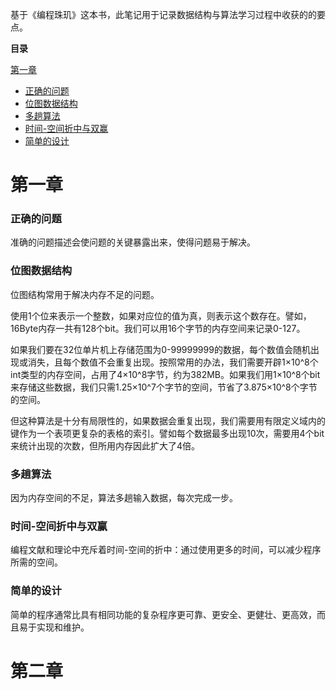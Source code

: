 基于《编程珠玑》这本书，此笔记用于记录数据结构与算法学习过程中收获的的要点。

**目录**

<a href="#capture1">第一章</a><br>
- <a href="#The right question">正确的问题</a>
- <a href="#Bitmap data structure">位图数据结构</a>
- <a href="#Multi pass algorithm">多趟算法</a>
- <a href="#Time-Space compromise and win-win">时间-空间折中与双赢</a>
- <a href="#Simple design">简单的设计</a>

<h1 id="capture1">第一章</h1>

<h3 id="The right question">正确的问题</h3>

准确的问题描述会使问题的关键暴露出来，使得问题易于解决。

<h3 id="Bitmap data structure">位图数据结构</h3>

位图结构常用于解决内存不足的问题。

使用1个位来表示一个整数，如果对应位的值为真，则表示这个数存在。譬如，16Byte内存一共有128个bit。我们可以用16个字节的内存空间来记录0-127。

如果我们要在32位单片机上存储范围为0-99999999的数据，每个数值会随机出现或消失，且每个数值不会重复出现。按照常用的办法，我们需要开辟1×10^8个int类型的内存空间，占用了4×10^8字节，约为382MB。如果我们用1×10^8个bit来存储这些数据，我们只需1.25×10^7个字节的空间，节省了3.875×10^8个字节的空间。

但这种算法是十分有局限性的，如果数据会重复出现，我们需要用有限定义域内的键作为一个表项更复杂的表格的索引。譬如每个数据最多出现10次，需要用4个bit来统计出现的次数，但所用内存因此扩大了4倍。

<h3 id="Multi pass algorithm">多趟算法</h3>

因为内存空间的不足，算法多趟输入数据，每次完成一步。

<h3 id="Time-Space compromise and win-win">时间-空间折中与双赢</h3>

编程文献和理论中充斥着时间-空间的折中：通过使用更多的时间，可以减少程序所需的空间。

<h3 id="Simple design">简单的设计</h3>

简单的程序通常比具有相同功能的复杂程序更可靠、更安全、更健壮、更高效，而且易于实现和维护。


<h1 id="capture2">第二章</h1>
